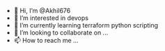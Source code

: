 - 👋 Hi, I’m @Akhil676
- 👀 I’m interested in devops 
- 🌱 I’m currently learning terraform python scripting 
- 💞️ I’m looking to collaborate on ...
- 📫 How to reach me ...

<!---
Akhil676/Akhil676 is a ✨ special ✨ repository because its `README.md` (this file) appears on your GitHub profile.
You can click the Preview link to take a look at your changes.
--->
